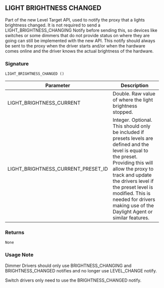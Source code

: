 ## LIGHT BRIGHTNESS CHANGED

Part of the new Level Target API, used to notify the proxy that a lights brightness changed.  It is not required to send a LIGHT\_BRIGHTNESS\_CHANGING Notify before sending this, so devices like switches or some dimmers that do not provide status on where they are going can still be implemented with the new API. This notify should always be sent to the proxy when the driver starts and/or when the hardware comes online and the driver knows the actual brightness of the hardware.


### Signature

`LIGHT_BRIGHTNESS_CHANGED ()`


| Parameter | Description |
| --- | --- |
| LIGHT\_BRIGHTNESS\_CURRENT| Double. Raw value of where the light brightness stopped. |
| LIGHT\_BRIGHTNESS\_CURRENT\_PRESET\_ID | Integer. Optional. This should only be included if presets levels are defined and the level is equal to the preset. Providing this will allow the proxy to track and update the drivers level if the preset level is modified. This is needed for drivers making use of the Daylight Agent or similar features. |


### Returns

`None`


### Usage Note

Dimmer Drivers should only use BRIGHTNESS\_CHANGING and BRIGHTNESS\_CHANGED notifies and no longer use LEVEL\_CHANGE notify.

Switch drivers only need to use the BRIGHTNESS\_CHANGED notify.